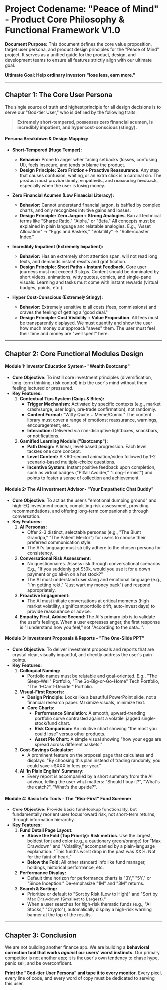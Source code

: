 # Project Codename: "Peace of Mind" - Product Core Philosophy & Functional Framework V1.0

**Document Purpose:** This document defines the core value proposition, target user persona, and product design principles for the "Peace of Mind" project. It serves as a unified guide for the product, design, and development teams to ensure all features strictly align with our ultimate goal.

**Ultimate Goal: Help ordinary investors "lose less, earn more."**

---

## Chapter 1: The Core User Persona

The single source of truth and highest principle for all design decisions is to serve our "God-tier User," who is defined by the following traits:

> **Extremely short-tempered, possesses zero financial acumen, is incredibly impatient, and hyper cost-conscious (stingy).**

#### **Persona Breakdown & Design Mapping:**

*   **Short-Tempered (Huge Temper):**
    *   **Behavior:** Prone to anger when facing setbacks (losses, confusing UI), feels insecure, and tends to blame the product.
    *   **Design Principle:** **Zero Friction + Proactive Reassurance**. Any step that causes confusion, waiting, or an extra click is a cardinal sin. The product must provide timely, empathetic, and reassuring feedback, especially when the user is losing money.

*   **Zero Financial Acumen (Low Financial Literacy):**
    *   **Behavior:** Cannot understand financial jargon, is baffled by complex charts, and only recognizes intuitive gains and losses.
    *   **Design Principle:** **Zero Jargon + Strong Analogies**. Ban all technical terms like "Sharpe Ratio," "Alpha," or "Beta." All concepts must be explained in plain language and relatable analogies. E.g., "Asset Allocation" → "Eggs and Baskets," "Volatility" → "Rollercoaster Index."

*   **Incredibly Impatient (Extremely Impatient):**
    *   **Behavior:** Has an extremely short attention span, will not read long texts, and demands instant results and gratification.
    *   **Design Principle:** **Short Paths + Instant Feedback**. Core user journeys must not exceed 3 steps. Content should be dominated by short videos, animations, witty quotes, comics, and single-pane visuals. Learning and tasks must come with instant rewards (virtual badges, points, etc.).

*   **Hyper Cost-Conscious (Extremely Stingy):**
    *   **Behavior:** Extremely sensitive to all costs (fees, commissions) and craves the feeling of getting a "good deal."
    *   **Design Principle:** **Cost Visibility + Value Proposition**. All fees must be transparently displayed. We must quantify and show the user how much money our approach "saves" them. The user must feel their time and money are "well spent" here.

---

## Chapter 2: Core Functional Modules Design

#### **Module 1: Investor Education System - "Wealth Bootcamp"**

*   **Core Objective:** To instill core investment principles (diversification, long-term thinking, risk control) into the user's mind without them feeling lectured or pressured.
*   **Key Features:**
    1.  **Contextual Tips System (Quips & Bites):**
        *   **Trigger Mechanism:** Activated by specific contexts (e.g., market crash/surge, user login, pre-trade confirmation), not randomly.
        *   **Content Format:** "Witty Quote + Meme/Comic." The content library must cover a range of emotions: reassurance, warnings, encouragement, etc.
        *   **Interaction:** Delivered via non-disruptive lightboxes, snackbars, or notifications.
    2.  **Gamified Learning Module ("Bootcamp"):**
        *   **Path Design:** A linear, level-based progression. Each level tackles one core concept.
        *   **Level Content:** A <60-second animation/video followed by 1-2 scenario-based multiple-choice questions.
        *   **Incentive System:** Instant positive feedback upon completion, such as virtual badges ("Pitfall Avoider," "Long-Termist") and points to foster a sense of collection and achievement.

#### **Module 2: The AI Investment Advisor - "Your Empathetic Chat Buddy"**

*   **Core Objective:** To act as the user's "emotional dumping ground" and high-EQ investment coach, completing risk assessment, providing recommendations, and offering long-term companionship through conversation.
*   **Key Features:**
    1.  **AI Personas:**
        *   Offer 2-3 distinct, selectable personas (e.g., "The Blunt Grandpa," "The Patient Mentor") for users to choose their preferred communication style.
        *   The AI's language must strictly adhere to the chosen persona for consistency.
    2.  **Conversational Risk Assessment:**
        *   No questionnaires. Assess risk through conversational scenarios. E.g., "If you suddenly got $50k, would you use it for a down payment or go all-in on a hot stock?"
        *   The AI must understand user slang and emotional language (e.g., "I'm getting rekt," "Just want my money back") and respond appropriately.
    3.  **Proactive Engagement:**
        *   The AI must initiate conversations at critical moments (high market volatility, significant portfolio drift, auto-invest days) to provide reassurance or advice.
    4.  **Empathy First, Advice Second:** The AI's primary job is to validate the user's feelings. When a user expresses anger, the first response is "I understand how you feel," not "According to the data...".

#### **Module 3: Investment Proposals & Reports - "The One-Slide PPT"**

*   **Core Objective:** To deliver investment proposals and reports that are crystal clear, visually impactful, and directly address the user's pain points.
*   **Key Features:**
    1.  **Colloquial Naming:**
        *   Portfolio names must be relatable and goal-oriented. E.g., "The Sleep-Well" Portfolio, "The Go-Big-or-Go-Home" Tech Portfolio, "The 'I-Can't-Decide'" Portfolio.
    2.  **Visual-First Reports:**
        *   **Design Principle:** Looks like a beautiful PowerPoint slide, not a financial research paper. Maximize visuals, minimize text.
        *   **Core Charts:**
            *   **Performance Simulation:** A smooth, upward-trending portfolio curve contrasted against a volatile, jagged single-stock/fund chart.
            *   **Risk Comparison:** An intuitive chart showing "the most you could lose" versus other products.
            *   **Asset Pie Chart:** A simple visual showing "how your eggs are spread across different baskets."
    3.  **Cost-Savings Calculator:**
        *   A prominent feature on the proposal page that calculates and displays: "By choosing this plan instead of trading randomly, you could save ~$XXX in fees per year."
    4.  **AI 'In Plain English' Summary:**
        *   Every report is accompanied by a short summary from the AI advisor, telling the user what matters: "Should I buy it?", "What's the catch?", "What's the upside?".

#### **Module 4: Basic Info Tools - The "Risk-First" Fund Screener**

*   **Core Objective:** Provide basic fund-lookup functionality, but fundamentally reorient user focus toward risk, not short-term returns, through information hierarchy.
*   **Key Features:**
    1.  **Fund Detail Page Layout:**
        *   **Above the Fold (Top Priority):** **Risk metrics**. Use the largest, boldest font and color (e.g., a cautionary green/orange) for "Max Drawdown" and "Volatility," accompanied by a plain-language explanation: "This fund's worst drop in the past was XX%. Not for the faint of heart."
        *   **Below the Fold:** All other standard info like fund manager, holdings, historical performance, etc.
    2.  **Performance Display:**
        *   Default time horizon for performance charts is "3Y," "5Y," or "Since Inception." De-emphasize "1M" and "3M" returns.
    3.  **Search & Sorting:**
        *   Prioritize or default to "Sort by Risk (Low to High)" and "Sort by Max Drawdown (Smallest to Largest)."
        *   When a user searches for high-risk thematic funds (e.g., "AI Stocks," "Crypto"), automatically display a high-risk warning banner at the top of the results.

---

## Chapter 3: Conclusion

We are not building another finance app. We are building a **behavioral correction tool that works *against* our users' worst instincts.** Our primary competitor is not another app; it is the user's own tendency to chase hype, panic sell, and be overconfident.

**Print the "God-tier User Persona" and tape it to every monitor.** Every pixel, every line of code, and every word of copy must be dedicated to serving this user.